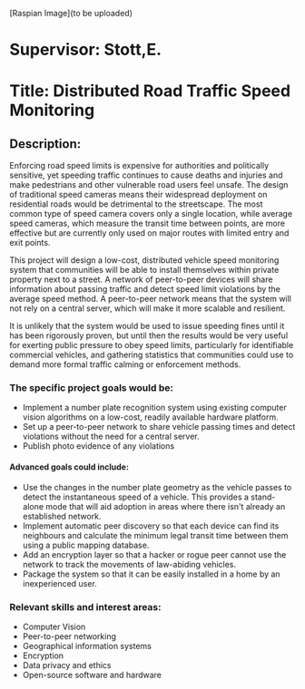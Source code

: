 [Raspian Image](to be uploaded)

# Supervisor: Stott,E. 
# Title:  Distributed Road Traffic Speed Monitoring
## Description:

Enforcing road speed limits is expensive for authorities and politically sensitive, yet speeding traffic continues to cause deaths and injuries and make pedestrians and other vulnerable road users feel unsafe. The design of traditional speed cameras means their widespread deployment on residential roads would be detrimental to the streetscape. The most common type of speed camera covers only a single location, while average speed cameras, which measure the transit time between points, are more effective but are currently only used on major routes with limited entry and exit points. 

This project will design a low-cost, distributed vehicle speed monitoring system that communities will be able to install themselves within private property next to a street. A network of peer-to-peer devices will share information about passing traffic and detect speed limit violations by the average speed method. A peer-to-peer network means that the system will not rely on a central server, which will make it more scalable and resilient. 

It is unlikely that the system would be used to issue speeding fines until it has been rigorously proven, but until then the results would be very useful for exerting public pressure to obey speed limits, particularly for identifiable commercial vehicles, and gathering statistics that communities could use to demand more formal traffic calming or enforcement methods. 

### The specific project goals would be: 
- Implement a number plate recognition system using existing computer vision algorithms on a low-cost, readily available hardware platform. 
- Set up a peer-to-peer network to share vehicle passing times and detect violations without the need for a central server. 
- Publish photo evidence of any violations 

#### Advanced goals could include: 
- Use the changes in the number plate geometry as the vehicle passes to detect the instantaneous speed of a vehicle. This provides a stand-alone mode that will aid adoption in areas where there isn't already an established network. 
- Implement automatic peer discovery so that each device can find its neighbours and calculate the minimum legal transit time between them using a public mapping database. 
- Add an encryption layer so that a hacker or rogue peer cannot use the network to track the movements of law-abiding vehicles. 
- Package the system so that it can be easily installed in a home by an inexperienced user. 

### Relevant skills and interest areas: 
- Computer Vision 
- Peer-to-peer networking 
- Geographical information systems 
- Encryption 
- Data privacy and ethics 
- Open-source software and hardware

